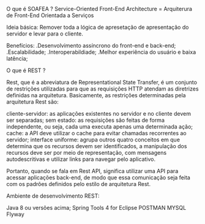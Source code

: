 O que é SOAFEA ? 
Service-Oriented Front-End Architecture = Arquiterura de Front-End Orientada a Serviços

Ideia básica:
Remover toda a lógica de apresetação de apresentação do servidor e levar para o cliente.

Benefícios:
.Desenvolvimento assíncrono do front-end e back-end;
.Escalabilidade;
.Interoperabildiade;
.Melhor experiência do usuário e baixa latência;

O que é REST ?

Rest, que é a abreviatura de Representational State Transfer, é um conjunto de restrições utilizadas para que as requisições HTTP atendam as diretrizes definidas na arquitetura. Basicamente, as restrições determinadas pela arquitetura Rest são:

cliente-servidor: as aplicações existentes no servidor e no cliente devem ser separadas;
sem estado: as requisições são feitas de forma independente, ou seja, cada uma executa apenas uma determinada ação;
cache: a API deve utilizar o cache para evitar chamadas recorrentes ao servidor;
interface uniforme: agrupa outros quatro conceitos em que determina que os recursos devem ser identificados, a manipulação dos recursos deve ser por meio de representação, com mensagens autodescritivas e utilizar links para navegar pelo aplicativo.

Portanto, quando se fala em Rest API, significa utilizar uma API para acessar aplicações back-end, de modo que essa comunicação seja feita com os padrões definidos pelo estilo de arquitetura Rest.


Ambiente de desenvolvimento REST:

Java 8 ou versões acima;
Spring Tools 4 for Eclipse
POSTMAN
MYSQL
Flyway